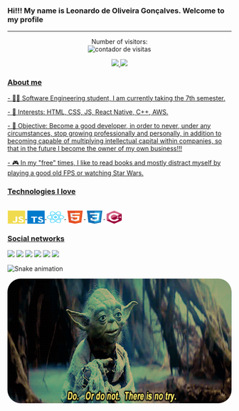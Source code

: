 ### Hi!!! My name is Leonardo de Oliveira Gonçalves. Welcome to my profile
_____________________________________________________________________________

<p align="center"> 
  Number of visitors:<br><img src="https://profile-counter.glitch.me/lrd003/count.svg" alt="contador de visitas">
</p>

<div align="center">
  <a href="https://github.com/lrd003">
  <img height="175em" src="https://github-readme-stats.vercel.app/api?username=lrd003&show_icons=true&theme=vue-dark&include_all_commits=true&count_private=true"/>
  <img height="175em" src="https://github-readme-stats.vercel.app/api/top-langs/?username=lrd003&layout=compact&langs_count=7&theme=vue-dark"/>
</div>

### About me 
<div style="display: inline_block"  >
<!--   <img align="right" width="350" height="280" style="border-radius:30px;" src="babyYoda.gif?raw=true"/> -->
  <p> - 👨‍🎓 Software Engineering student, I am currently taking the 7th semester. </p>
  <p> - 🎯 Interests: HTML, CSS, JS, React Native, C++, AWS. </p>
  <p> - 🥊 Objective: Become a good developer, in order to never, under any circumstances, stop growing professionally and personally, in addition to becoming capable of multiplying intellectual capital within companies, so that in the future I become the owner of my own business!!!
  <p> - 🎮 In my "free" times, I like to read books and mostly distract myself by playing a good old FPS or watching Star Wars.</p>
</div>

### Technologies I love  
<div style="display: inline_block"><br>
  <img align="center" alt="leo-Js" height="30" width="40" src="https://raw.githubusercontent.com/devicons/devicon/master/icons/javascript/javascript-plain.svg">
  <img align="center" alt="leo-Ts" height="30" width="40" src="https://raw.githubusercontent.com/devicons/devicon/master/icons/typescript/typescript-plain.svg">
  <img align="center" alt="leo-React" height="30" width="40" src="https://raw.githubusercontent.com/devicons/devicon/master/icons/react/react-original.svg">
  <img align="center" alt="leo-HTML" height="30" width="40" src="https://raw.githubusercontent.com/devicons/devicon/master/icons/html5/html5-original.svg">
  <img align="center" alt="leo-CSS" height="30" width="40" src="https://raw.githubusercontent.com/devicons/devicon/master/icons/css3/css3-original.svg">
  <img align="center" alt="leo-Cplusplus" height="30" width="40" src="https://raw.githubusercontent.com/devicons/devicon/master/icons/cplusplus/cplusplus-original.svg">
</div>

### Social networks 
<div> 
  <a href="https://www.youtube.com/channel/UCjmsmXoV1B-rtyAv25lmhfg" target="_blank"><img src="https://img.shields.io/badge/YouTube-FF0000?style=for-the-badge&logo=youtube&logoColor=white" target="_blank"></a>
  <a href="https://www.instagram.com/leo.gonsa/" target="_blank"><img src="https://img.shields.io/badge/-Instagram-%23E4405F?style=for-the-badge&logo=instagram&logoColor=white" target="_blank"></a>
 	<a href="https://www.twitch.tv/leozindeveloper" target="_blank"><img src="https://img.shields.io/badge/Twitch-9146FF?style=for-the-badge&logo=twitch&logoColor=white" target="_blank"></a>
 <a href="https://discord.gg/yrknge7g" target="_blank"><img src="https://img.shields.io/badge/Discord-7289DA?style=for-the-badge&logo=discord&logoColor=white" target="_blank"></a> 
  <a href = "mailto:leo.gonsa003@gmail.com"><img src="https://img.shields.io/badge/-Gmail-%23333?style=for-the-badge&logo=gmail&logoColor=white" target="_blank"></a>
  <a href="https://www.linkedin.com/in/leonardo-gonsa/" target="_blank"><img src="https://img.shields.io/badge/-LinkedIn-%230077B5?style=for-the-badge&logo=linkedin&logoColor=white" target="_blank"></a>
  

  ![Snake animation](https://github.com/lrd003/lrd003/blob/output/github-contribution-grid-snake.svg)
 
  <img align="right" width="1000" height="280" style="border-radius:30px;" src="yoda.gif?raw=true"/>
</div>

